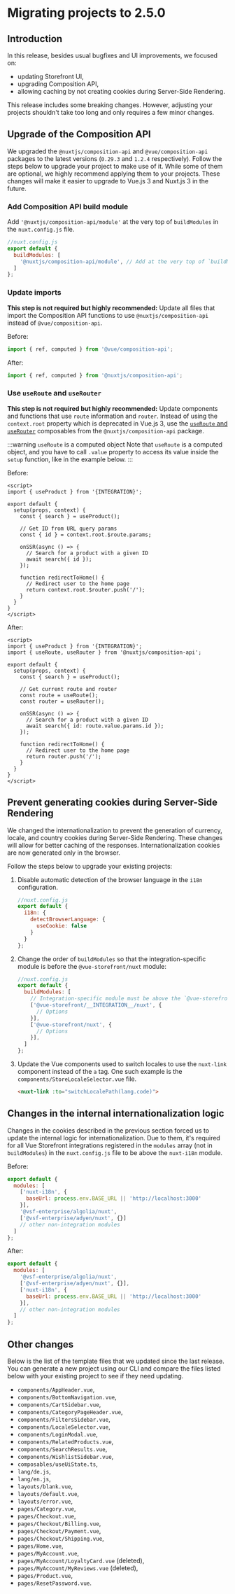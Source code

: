 # Migrating projects to 2.5.0

## Introduction

In this release, besides usual bugfixes and UI improvements, we focused on:

* updating Storefront UI,
* upgrading Composition API,
* allowing caching by not creating cookies during Server-Side Rendering.

This release includes some breaking changes. However, adjusting your projects shouldn't take too long and only requires a few minor changes.

## Upgrade of the Composition API

We upgraded the `@nuxtjs/composition-api` and `@vue/composition-api` packages to the latest versions (`0.29.3` and `1.2.4` respectively). Follow the steps below to upgrade your project to make use of it. While some of them are optional, we highly recommend applying them to your projects. These changes will make it easier to upgrade to Vue.js 3 and Nuxt.js 3 in the future.

### Add Composition API build module

Add `'@nuxtjs/composition-api/module'` at the very top of `buildModules` in the `nuxt.config.js` file.

```javascript
//nuxt.config.js
export default {
  buildModules: [
    '@nuxtjs/composition-api/module', // Add at the very top of `buildModules`
  ]
};
```

### Update imports

**This step is not required but highly recommended:** Update all files that import the Composition API functions to use `@nuxtjs/composition-api` instead of `@vue/composition-api`.

Before:

```javascript
import { ref, computed } from '@vue/composition-api';
```

After:

```javascript
import { ref, computed } from '@nuxtjs/composition-api';
```

### Use `useRoute` and `useRouter`

**This step is not required but highly recommended:** Update components and functions that use `route` information and `router`. Instead of using the `context.root` property which is deprecated in Vue.js 3, use the [`useRoute` and `useRouter`](https://composition-api.nuxtjs.org/packages/routes) composables from the `@nuxtjs/composition-api` package.

:::warning `useRoute` is a computed object
Note that `useRoute` is a computed object, and you have to call `.value` property to access its value inside the `setup` function, like in the example below.
:::

Before:

```vue{9,13,18}
<script>
import { useProduct } from '{INTEGRATION}';

export default {
  setup(props, context) {
    const { search } = useProduct();

    // Get ID from URL query params
    const { id } = context.root.$route.params;

    onSSR(async () => {
      // Search for a product with a given ID
      await search({ id });
    });

    function redirectToHome() {
      // Redirect user to the home page
      return context.root.$router.push('/');
    }
  }
}
</script>
```

After:

```vue{3,10-11,15,20}
<script>
import { useProduct } from '{INTEGRATION}';
import { useRoute, useRouter } from '@nuxtjs/composition-api';

export default {
  setup(props, context) {
    const { search } = useProduct();

    // Get current route and router
    const route = useRoute();
    const router = useRouter();

    onSSR(async () => {
      // Search for a product with a given ID
      await search({ id: route.value.params.id });
    });

    function redirectToHome() {
      // Redirect user to the home page
      return router.push('/');
    }
  }
}
</script>
```

## Prevent generating cookies during Server-Side Rendering

We changed the internationalization to prevent the generation of currency, locale, and country cookies during Server-Side Rendering. These changes will allow for better caching of the responses. Internationalization cookies are now generated only in the browser.

Follow the steps below to upgrade your existing projects:

1. Disable automatic detection of the browser language in the `i18n` configuration.

    ```javascript
    //nuxt.config.js
    export default {
      i18n: {
        detectBrowserLanguage: {
          useCookie: false
        }
      }
    };
    ```

2. Change the order of `buildModules` so that the integration-specific module is before the `@vue-storefront/nuxt` module:

    ```javascript
    //nuxt.config.js
    export default {
      buildModules: [
        // Integration-specific module must be above the `@vue-storefront/nuxt` module
        ['@vue-storefront/__INTEGRATION__/nuxt', {
          // Options
        }],
        ['@vue-storefront/nuxt', {
          // Options
        }],
      ]
    };
    ```

3. Update the Vue components used to switch locales to use the `nuxt-link` component instead of the `a` tag. One such example is the `components/StoreLocaleSelector.vue` file.

    ```html
    <nuxt-link :to="switchLocalePath(lang.code)">
    ```

## Changes in the internal internationalization logic

Changes in the cookies described in the previous section forced us to update the internal logic for internationalization. Due to them, it's required for all Vue Storefront integrations registered in the `modules` array (not in `buildModules`) in the `nuxt.config.js` file to be above the `nuxt-i18n` module.

Before:

```javascript
export default {
  modules: [
    ['nuxt-i18n', {
      baseUrl: process.env.BASE_URL || 'http://localhost:3000'
    }],
    '@vsf-enterprise/algolia/nuxt',
    ['@vsf-enterprise/adyen/nuxt', {}]
    // other non-integration modules
  ]
};
```

After:

```javascript
export default {
  modules: [
    '@vsf-enterprise/algolia/nuxt',
    ['@vsf-enterprise/adyen/nuxt', {}],
    ['nuxt-i18n', {
      baseUrl: process.env.BASE_URL || 'http://localhost:3000'
    }],
    // other non-integration modules
  ]
};
```

## Other changes

Below is the list of the template files that we updated since the last release. You can generate a new project using our CLI and compare the files listed below with your existing project to see if they need updating.

* `components/AppHeader.vue`,
* `components/BottomNavigation.vue`,
* `components/CartSidebar.vue`,
* `components/CategoryPageHeader.vue`,
* `components/FiltersSidebar.vue`,
* `components/LocaleSelector.vue`,
* `components/LoginModal.vue`,
* `components/RelatedProducts.vue`,
* `components/SearchResults.vue`,
* `components/WishlistSidebar.vue`,
* `composables/useUiState.ts`,
* `lang/de.js`,
* `lang/en.js`,
* `layouts/blank.vue`,
* `layouts/default.vue`,
* `layouts/error.vue`,
* `pages/Category.vue`,
* `pages/Checkout.vue`,
* `pages/Checkout/Billing.vue`,
* `pages/Checkout/Payment.vue`,
* `pages/Checkout/Shipping.vue`,
* `pages/Home.vue`,
* `pages/MyAccount.vue`,
* `pages/MyAccount/LoyaltyCard.vue` (deleted),
* `pages/MyAccount/MyReviews.vue` (deleted),
* `pages/Product.vue`,
* `pages/ResetPassword.vue`.
